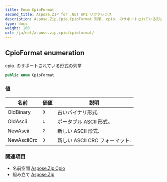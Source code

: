 ```yaml
---
title: Enum CpioFormat
second_title: Aspose.ZIP for .NET API リファレンス
description: Aspose.Zip.Cpio.CpioFormat 列挙. cpio. のサポートされている形式の列挙
type: docs
weight: 180
url: /ja/net/aspose.zip.cpio/cpioformat/
---
```

## CpioFormat enumeration

cpio. のサポートされている形式の列挙

```csharp
public enum CpioFormat
```

### 値

| 名前 | 価値 | 説明 |
| --- | --- | --- |
| OldBinary | `0` | 古いバイナリ形式. |
| OldAscii | `1` | ポータブル ASCII 形式。 |
| NewAscii | `2` | 新しい ASCII 形式. |
| NewAsciiCrc | `3` | 新しい ASCII CRC フォーマット. |

### 関連項目

* 名前空間 [Aspose.Zip.Cpio](../../aspose.zip.cpio/)
* 組み立て [Aspose.Zip](../../)



